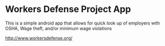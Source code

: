 # Workers Defense Project App

This is a simple android app that allows for quick look up of employers
with OSHA, Wage theft, and/or minimum wage violations

http://www.workersdefense.org/

